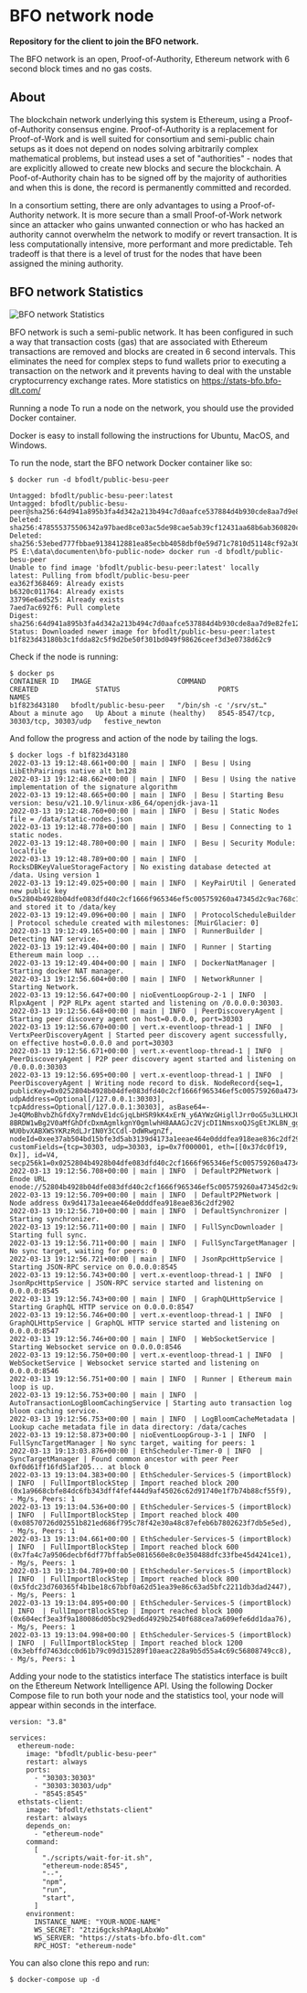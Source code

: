 # BFO network node
**Repository for the client to join the BFO network.**

The BFO network is an open, Proof-of-Authority, Ethereum network with 6 second block times and no gas costs. 


## About
The blockchain network underlying this system is Ethereum, using a Proof-of-Authority consensus engine. Proof-of-Authority is a replacement for Proof-of-Work and is well suited for consortium and semi-public chain setups as it does not depend on nodes solving arbitrarily complex mathematical problems, but instead uses a set of "authorities" - nodes that are explicitly allowed to create new blocks and secure the blockchain. A Poof-of-Authority chain has to be signed off by the majority of authorities and when this is done, the record is permanently committed and recorded.

In a consortium setting, there are only advantages to using a Proof-of-Authority network. It is more secure than a small Proof-of-Work network since an attacker who gains unwanted connection or who has hacked an authority cannot overwhelm the network to modify or revert transaction. It is less computationally intensive, more performant and more predictable. Teh tradeoff is that there is a level of trust for the nodes that have been assigned the mining authority.


## BFO network Statistics

![BFO network Statistics](bfo-network-statistics.png)

BFO network is such a semi-public network. It has been configured in such a way that transaction costs (gas) that are associated with Ethereum transactions are removed and blocks are created in 6 second intervals. This eliminates the need for complex steps to fund wallets prior to executing a transaction on the network and it prevents having to deal with the unstable cryptocurrency exchange rates. More statistics on https://stats-bfo.bfo-dlt.com/

Running a node
To run a node on the network, you should use the provided Docker container.

Docker is easy to install following the instructions for Ubuntu, MacOS, and Windows.

To run the node, start the BFO network Docker container like so:

```
$ docker run -d bfodlt/public-besu-peer

Untagged: bfodlt/public-besu-peer:latest
Untagged: bfodlt/public-besu-peer@sha256:64d941a895b3fa4d342a213b494c7d0aafce537884d4b930cde8aa7d9e82fe12
Deleted: sha256:478555375506342a97baed8ce03ac5de98cae5ab39cf12431aa68b6ab360820c
Deleted: sha256:53ebed777fbbae9138412881ea85ecbb4058dbf0e59d71c7810d51148cf92a30
PS E:\data\documenten\bfo-public-node> docker run -d bfodlt/public-besu-peer
Unable to find image 'bfodlt/public-besu-peer:latest' locally
latest: Pulling from bfodlt/public-besu-peer
ea362f368469: Already exists
b6320c011764: Already exists
33796e6ad525: Already exists
7aed7ac692f6: Pull complete
Digest: sha256:64d941a895b3fa4d342a213b494c7d0aafce537884d4b930cde8aa7d9e82fe12
Status: Downloaded newer image for bfodlt/public-besu-peer:latest
b1f823d43180b3c1fdda82c5f9d2be50f301bd049f98626ceef3d3e0738d62c9
```


Check if the node is running:

```
$ docker ps
CONTAINER ID   IMAGE                     COMMAND                  CREATED              STATUS                        PORTS                                 NAMES
b1f823d43180   bfodlt/public-besu-peer   "/bin/sh -c '/srv/st…"   About a minute ago   Up About a minute (healthy)   8545-8547/tcp, 30303/tcp, 30303/udp   festive_newton
```

And follow the progress and action of the node by tailing the logs.

```
$ docker logs -f b1f823d43180
2022-03-13 19:12:48.661+00:00 | main | INFO  | Besu | Using LibEthPairings native alt bn128
2022-03-13 19:12:48.662+00:00 | main | INFO  | Besu | Using the native implementation of the signature algorithm
2022-03-13 19:12:48.665+00:00 | main | INFO  | Besu | Starting Besu version: besu/v21.10.9/linux-x86_64/openjdk-java-11
2022-03-13 19:12:48.760+00:00 | main | INFO  | Besu | Static Nodes file = /data/static-nodes.json
2022-03-13 19:12:48.778+00:00 | main | INFO  | Besu | Connecting to 1 static nodes.
2022-03-13 19:12:48.780+00:00 | main | INFO  | Besu | Security Module: localfile
2022-03-13 19:12:48.789+00:00 | main | INFO  | RocksDBKeyValueStorageFactory | No existing database detected at /data. Using version 1
2022-03-13 19:12:49.025+00:00 | main | INFO  | KeyPairUtil | Generated new public key 0x52804b4928b04dfe083dfd40c2cf1666f965346ef5c005759260a47345d2c9ac768c1df9af201c8673ad8222f90ca84fe1c588830a3242b2beaeb844d351f9b6 and stored it to /data/key
2022-03-13 19:12:49.096+00:00 | main | INFO  | ProtocolScheduleBuilder | Protocol schedule created with milestones: [MuirGlacier: 0]
2022-03-13 19:12:49.165+00:00 | main | INFO  | RunnerBuilder | Detecting NAT service.
2022-03-13 19:12:49.404+00:00 | main | INFO  | Runner | Starting Ethereum main loop ...
2022-03-13 19:12:49.404+00:00 | main | INFO  | DockerNatManager | Starting docker NAT manager.
2022-03-13 19:12:56.604+00:00 | main | INFO  | NetworkRunner | Starting Network.
2022-03-13 19:12:56.647+00:00 | nioEventLoopGroup-2-1 | INFO  | RlpxAgent | P2P RLPx agent started and listening on /0.0.0.0:30303.
2022-03-13 19:12:56.648+00:00 | main | INFO  | PeerDiscoveryAgent | Starting peer discovery agent on host=0.0.0.0, port=30303
2022-03-13 19:12:56.670+00:00 | vert.x-eventloop-thread-1 | INFO  | VertxPeerDiscoveryAgent | Started peer discovery agent successfully, on effective host=0.0.0.0 and port=30303
2022-03-13 19:12:56.671+00:00 | vert.x-eventloop-thread-1 | INFO  | PeerDiscoveryAgent | P2P peer discovery agent started and listening on /0.0.0.0:30303
2022-03-13 19:12:56.695+00:00 | vert.x-eventloop-thread-1 | INFO  | PeerDiscoveryAgent | Writing node record to disk. NodeRecord{seq=1, publicKey=0x0252804b4928b04dfe083dfd40c2cf1666f965346ef5c005759260a47345d2c9ac, udpAddress=Optional[/127.0.0.1:30303], tcpAddress=Optional[/127.0.0.1:30303], asBase64=-Je4QMoBhvbZhGfdXy7rmNdvE1dcGjqLbHSR9kK4xErN_y6AYWzGHigllJrr0oG5u3LLHXJUG8uRc7VjbHi-8BRDW1wBg2V0aMfGhDfcDxmAgmlkgnY0gmlwhH8AAAGJc2VjcDI1NmsxoQJSgEtJKLBN_gg9_UDCzxZm-WU0bvXABXWSYKRzRdLJrIN0Y3CCdl-DdWRwgnZf, nodeId=0xee37ab504bd15bfe3d5ab3139d4173a1eeae464e0dddfea918eae836c2df2902, customFields={tcp=30303, udp=30303, ip=0x7f000001, eth=[[0x37dc0f19, 0x]], id=V4, secp256k1=0x0252804b4928b04dfe083dfd40c2cf1666f965346ef5c005759260a47345d2c9ac}}
2022-03-13 19:12:56.708+00:00 | main | INFO  | DefaultP2PNetwork | Enode URL enode://52804b4928b04dfe083dfd40c2cf1666f965346ef5c005759260a47345d2c9ac768c1df9af201c8673ad8222f90ca84fe1c588830a3242b2beaeb844d351f9b6@127.0.0.1:30303
2022-03-13 19:12:56.709+00:00 | main | INFO  | DefaultP2PNetwork | Node address 0x9d4173a1eeae464e0dddfea918eae836c2df2902
2022-03-13 19:12:56.710+00:00 | main | INFO  | DefaultSynchronizer | Starting synchronizer.
2022-03-13 19:12:56.711+00:00 | main | INFO  | FullSyncDownloader | Starting full sync.
2022-03-13 19:12:56.711+00:00 | main | INFO  | FullSyncTargetManager | No sync target, waiting for peers: 0
2022-03-13 19:12:56.721+00:00 | main | INFO  | JsonRpcHttpService | Starting JSON-RPC service on 0.0.0.0:8545
2022-03-13 19:12:56.743+00:00 | vert.x-eventloop-thread-1 | INFO  | JsonRpcHttpService | JSON-RPC service started and listening on 0.0.0.0:8545
2022-03-13 19:12:56.743+00:00 | main | INFO  | GraphQLHttpService | Starting GraphQL HTTP service on 0.0.0.0:8547
2022-03-13 19:12:56.746+00:00 | vert.x-eventloop-thread-1 | INFO  | GraphQLHttpService | GraphQL HTTP service started and listening on 0.0.0.0:8547
2022-03-13 19:12:56.746+00:00 | main | INFO  | WebSocketService | Starting Websocket service on 0.0.0.0:8546
2022-03-13 19:12:56.750+00:00 | vert.x-eventloop-thread-1 | INFO  | WebSocketService | Websocket service started and listening on 0.0.0.0:8546
2022-03-13 19:12:56.751+00:00 | main | INFO  | Runner | Ethereum main loop is up.
2022-03-13 19:12:56.753+00:00 | main | INFO  | AutoTransactionLogBloomCachingService | Starting auto transaction log bloom caching service.
2022-03-13 19:12:56.753+00:00 | main | INFO  | LogBloomCacheMetadata | Lookup cache metadata file in data directory: /data/caches
2022-03-13 19:12:58.873+00:00 | nioEventLoopGroup-3-1 | INFO  | FullSyncTargetManager | No sync target, waiting for peers: 1
2022-03-13 19:13:03.876+00:00 | EthScheduler-Timer-0 | INFO  | SyncTargetManager | Found common ancestor with peer Peer 0xf0d61ff16fd51af205... at block 0
2022-03-13 19:13:04.383+00:00 | EthScheduler-Services-5 (importBlock) | INFO  | FullImportBlockStep | Import reached block 200 (0x1a9668cbfe84dc6fb343dff4fef444d9af45026c62d91740e1f7b74b88cf55f9), - Mg/s, Peers: 1
2022-03-13 19:13:04.536+00:00 | EthScheduler-Services-5 (importBlock) | INFO  | FullImportBlockStep | Import reached block 400 (0x08570726d02551b821ed686f795c78f42e30a48c87efeb6b7802623f7db5e5ed), - Mg/s, Peers: 1
2022-03-13 19:13:04.661+00:00 | EthScheduler-Services-5 (importBlock) | INFO  | FullImportBlockStep | Import reached block 600 (0x7fa4c7a9506decbf6df77bffab5e0816560e8c0e350488dfc33fbe45d4241ce1), - Mg/s, Peers: 1
2022-03-13 19:13:04.789+00:00 | EthScheduler-Services-5 (importBlock) | INFO  | FullImportBlockStep | Import reached block 800 (0x5fdc23d760365f4b1be18c67bbf0a62d51ea39e86c63ad5bfc2211db3dad2447), - Mg/s, Peers: 1
2022-03-13 19:13:04.895+00:00 | EthScheduler-Services-5 (importBlock) | INFO  | FullImportBlockStep | Import reached block 1000 (0x604ecf3ea3f9a180086d05bc929ed6d4929b2540f688cea7a609efe6dd1daa76), - Mg/s, Peers: 1
2022-03-13 19:13:04.998+00:00 | EthScheduler-Services-5 (importBlock) | INFO  | FullImportBlockStep | Import reached block 1200 (0x3ebffd7463dcc0d61b79c09d315289f10aeac228a9b5d55a4c69c56808749cc8), - Mg/s, Peers: 1
```

Adding your node to the statistics interface
The statistics interface is built on the Ethereum Network Intelligence API. Using the following Docker Compose file to run both your node and the statistics tool, your node will appear within seconds in the interface.

```
version: "3.8"

services:
  ethereum-node:
    image: "bfodlt/public-besu-peer"
    restart: always
    ports:
      - "30303:30303"
      - "30303:30303/udp"
      - "8545:8545"
  ethstats-client:
    image: "bfodlt/ethstats-client"
    restart: always
    depends_on:
      - "ethereum-node"
    command:
      [
        "./scripts/wait-for-it.sh",
        "ethereum-node:8545",
        "--",
        "npm",
        "run",
        "start",
      ]
    environment:
      INSTANCE_NAME: "YOUR-NODE-NAME"
      WS_SECRET: "2tzi6gckshPAagLAbxWo"
      WS_SERVER: "https://stats-bfo.bfo-dlt.com"
      RPC_HOST: "ethereum-node"
```

You can also clone this repo and run:

```
$ docker-compose up -d
```
